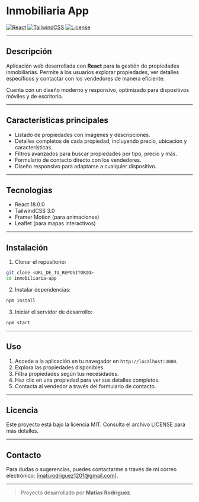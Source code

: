 # Inmobiliaria App

[![React](https://img.shields.io/badge/React-18.0.0-blue)](https://reactjs.org/)
[![TailwindCSS](https://img.shields.io/badge/TailwindCSS-3.0-green)](https://tailwindcss.com/)
[![License](https://img.shields.io/badge/license-MIT-blue.svg)](LICENSE)

---

## Descripción

Aplicación web desarrollada con **React** para la gestión de propiedades inmobiliarias. Permite a los usuarios explorar propiedades, ver detalles específicos y contactar con los vendedores de manera eficiente.

Cuenta con un diseño moderno y responsivo, optimizado para dispositivos móviles y de escritorio.

---

## Características principales

- Listado de propiedades con imágenes y descripciones.
- Detalles completos de cada propiedad, incluyendo precio, ubicación y características.
- Filtros avanzados para buscar propiedades por tipo, precio y más.
- Formulario de contacto directo con los vendedores.
- Diseño responsivo para adaptarse a cualquier dispositivo.

---

## Tecnologías

- React 18.0.0
- TailwindCSS 3.0
- Framer Motion (para animaciones)
- Leaflet (para mapas interactivos)

---

## Instalación

1. Clonar el repositorio:

```bash
git clone <URL_DE_TU_REPOSITORIO>
cd inmobiliaria-app
```

2. Instalar dependencias:

```bash
npm install
```

3. Iniciar el servidor de desarrollo:

```bash
npm start
```

---

## Uso

1. Accede a la aplicación en tu navegador en `http://localhost:3000`.
2. Explora las propiedades disponibles.
3. Filtra propiedades según tus necesidades.
4. Haz clic en una propiedad para ver sus detalles completos.
5. Contacta al vendedor a través del formulario de contacto.

---

## Licencia

Este proyecto está bajo la licencia MIT. Consulta el archivo LICENSE para más detalles.

---

## Contacto

Para dudas o sugerencias, puedes contactarme a través de mi correo electrónico: [mati.rodriguez1201@gmail.com].

---

> Proyecto desarrollado por **Matías Rodríguez**.
